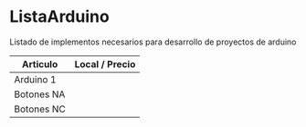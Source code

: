 # ListaArduino

Listado de implementos necesarios para desarrollo de proyectos de arduino

|  Articulo   | Local / Precio |
| ----------- | -------------- |
| Arduino 1   |                |
| Botones NA  |                |
| Botones NC  |                |
